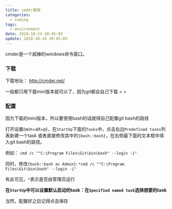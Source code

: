 ```yaml
---
title: cmder使用
categories:
  - coding
tags:
  - environment
date: 2018-10-24 20:45:03
update: 2018-10-24 20:45:03
---
```


cmder是一个超棒的windows命令窗口。

### 下载
下载地址： http://cmder.net/

一般都只用下载mini版本就可以了，因为git都会自己下载 = =

### 配置

因为下载的mini版本，所以要使用bash的话就得自己配置git bash的路径

打开设置(win+alt+p)，在`StartUp`下面的`Tasks`中，点击右边`Predefined tasks`列表新建一个task
或者直接修改其中的`{bash::bash}`，在右侧最下面的文本框中填入git bash的路径。

例如： `cmd /c ""C:\Program Files\Git\bin\bash" --login -i"`

同时，修改`{bash::bash as Admin}`: `*cmd /c ""C:\Program Files\Git\bin\bash" --login -i"`

有此可见，`*`表示是否由管理员运行

**在`StartUp`中可以设置默认启动的task：在`Specified named task`选择想要的task**

当然，配置好之后记得点击保存